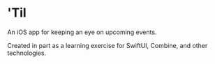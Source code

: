 # 'Til

An iOS app for keeping an eye on upcoming events.

Created in part as a learning exercise for SwiftUI, Combine, and other technologies.